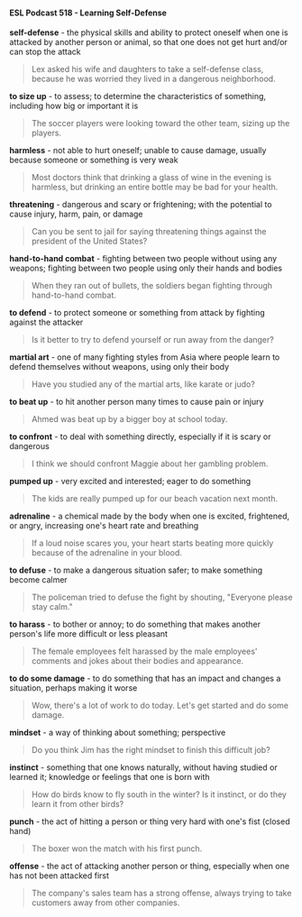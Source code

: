 #### ESL Podcast 518 - Learning Self-Defense

**self-defense** - the physical skills and ability to protect oneself when one is
attacked by another person or animal, so that one does not get hurt and/or can
stop the attack

> Lex asked his wife and daughters to take a self-defense class, because he was
worried they lived in a dangerous neighborhood.

**to size up** - to assess; to determine the characteristics of something, including
how big or important it is

> The soccer players were looking toward the other team, sizing up the players.

**harmless** - not able to hurt oneself; unable to cause damage, usually because
someone or something is very weak

> Most doctors think that drinking a glass of wine in the evening is harmless, but
drinking an entire bottle may be bad for your health.

**threatening** - dangerous and scary or frightening; with the potential to cause
injury, harm, pain, or damage

> Can you be sent to jail for saying threatening things against the president of the
United States?

**hand-to-hand combat** - fighting between two people without using any
weapons; fighting between two people using only their hands and bodies

> When they ran out of bullets, the soldiers began fighting through hand-to-hand
combat.

**to defend** - to protect someone or something from attack by fighting against the
attacker

> Is it better to try to defend yourself or run away from the danger?

**martial art** - one of many fighting styles from Asia where people learn to defend
themselves without weapons, using only their body

> Have you studied any of the martial arts, like karate or judo?

**to beat up** - to hit another person many times to cause pain or injury

> Ahmed was beat up by a bigger boy at school today.

**to confront** - to deal with something directly, especially if it is scary or
dangerous

> I think we should confront Maggie about her gambling problem.

**pumped up** - very excited and interested; eager to do something

> The kids are really pumped up for our beach vacation next month.

**adrenaline** - a chemical made by the body when one is excited, frightened, or
angry, increasing one's heart rate and breathing

> If a loud noise scares you, your heart starts beating more quickly because of
the adrenaline in your blood.

**to defuse** - to make a dangerous situation safer; to make something become
calmer

> The policeman tried to defuse the fight by shouting, "Everyone please stay
calm."

**to harass** - to bother or annoy; to do something that makes another person's life
more difficult or less pleasant

> The female employees felt harassed by the male employees' comments and
jokes about their bodies and appearance.

**to do some damage** - to do something that has an impact and changes a
situation, perhaps making it worse

> Wow, there's a lot of work to do today. Let's get started and do some damage.

**mindset** - a way of thinking about something; perspective

> Do you think Jim has the right mindset to finish this difficult job?

**instinct** - something that one knows naturally, without having studied or learned
it; knowledge or feelings that one is born with

> How do birds know to fly south in the winter? Is it instinct, or do they learn it
from other birds?

**punch** - the act of hitting a person or thing very hard with one's fist (closed
hand)

> The boxer won the match with his first punch.

**offense** - the act of attacking another person or thing, especially when one has
not been attacked first

> The company's sales team has a strong offense, always trying to take
customers away from other companies.

